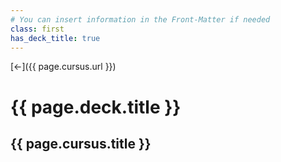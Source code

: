```yaml
---
# You can insert information in the Front-Matter if needed
class: first
has_deck_title: true
---
```

[&larr;]({{ page.cursus.url }})

# {{ page.deck.title }}

## {{ page.cursus.title }}
